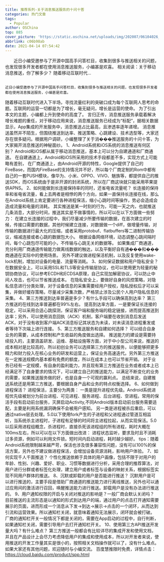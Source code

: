 ```yaml
---
title: 推荐系列-关于消息推送服务的十问十答
categories: 热门文章
tags:
  - Popular
author: OSChina
top: 885
cover_picture: 'https://static.oschina.net/uploads/img/202007/06104026_I2UH.jpg'
abbrlink: c06b98ab
date: 2021-04-14 07:54:42
---
```


&emsp;&emsp;近日小编受邀参与了开源中国高手问答栏目，收集到很多与推送相关的问题，也发现很多开发者都在使用消息推送服务，小编甚是欢喜。 相关阅读：关于移动消息推送，你了解多少？ 随着移动互联时代...
<!-- more -->

                                                                                                                                                                                        近日小编受邀参与了开源中国高手问答栏目，收集到很多与推送相关的问题，也发现很多开发者都在使用消息推送服务，小编甚是欢喜。 
 
随着移动互联时代进入下半场，寻找流量红利的突破口成为每个互联网人思考的命题。互联网的运营一切都是为了增长，毫无疑问，增长是运营的使命。 
为了引出本文的主题，小编都上升到使命的高度了。 
言归正传，消息推送服务承载着解决增长难题的重任，对于移动应用来说，消息推送服务已经成为“标配”，据相关数据显示，App集成的开发服务中，消息推送占比最高，且渗透率逐年递增。 
消息推送虽然并不陌生，但围绕推送到达率、推送策略、心跳建设、技术选型等，大家还存在很多疑问。根据用户调研，小编整理了关于消���推送服务的十问十答，为大家揭开消息推送的神秘面纱。 
1、Android系统和iOS系统的消息推送有何区别？ 
Android和iOS都从属于移动消息推送，基本上可以分为自建通道和厂商通道。 
在自建通道上，Android和iOS所采用的技术手段都差不多，实现方式上可能略有差别， 
在厂商通道上，由Android开源的特性，Google提供了自己的FireBase，而国内FireBase的支持情况并不好，所以每个厂商定制的Rom中都有自己的一套PUSH模块，像华为、小米、OPPO、VIVO、魅族等，都提供自己的推送SDK，而iOS系统由于是非开源的封闭系统，所以在厂商这块就只能采用苹果提供APNS。 
2、如何能做到长连接保持率的同时，还省电省流量呢？ 
长连接的保持率和省电省流量，看上去两者是相悖的两个方向，如果一直保持长连接在线，那么在Android系统上肯定要进行各种进程保活，缩小心跳时间等操作，势必会造成会造成流量和电量的消耗。 
其实推送是某一时刻的行为，可能一天之内，也就推送几条消息，大部分时间，推送其实是不做事情的，所以可以在以下方面做一些努力： 
在建立长连接的过程中，我们尽量减少所要传输的数据，在首次建立的时候，传接口需要的数据，其他时候建立连接，对数据做一个diff，做增量传输，对传输的数据进行最大化的压缩，或者采用protobuf、flatbuffers等二进制传输协议，缩减连接或者心跳的数据包大小。 
根据设备网络环境，动态调整心跳间隔时间，每个心跳包尽可能的小，不传输与心跳无关的数据等。 
如果集成厂商通道，充分利用厂商通道传输能力做离线数据的触达，以及平衡好自有通���和���商通道在实际中的使用场景。 
另外不建议做进程保活机制，以及反复使用wake-lock机制，增加对设备的电量、流量等消耗。 
3、如何保证数据和用户隐私安全？ 
在数据安全上，可以采用SSL和TLS等安全传输层协议，也可以使用更为轻量的秘钥协商协议，可以参考ECDH和ECDSA原理，自己实现加解密协议，可以防止中间人攻击，也可以节省推送成本。 
在隐私安全上，要做好自身的风控策略，对隐私信息进行分类处理，对于设备信息的采集需要经用户授权，隐私授权后才可以采集，并做好缓存策略，尽量减少采集次数，严格禁止涉及公民个人用户隐私信息的采集。 
4、第三方推送到达率普遍是多少？有什么手段可以确保高到达率？ 
第三方推送的在线到达率普遍都在99%左右。 
提高到达率方面，一是要保证长连接的稳定，可以采用合适心跳探测，保证客户端和服务端的稳定链接，进而提高推送到达率；另外，可以使用消息回执（ACK）机制，客户端要在收到消息后发送ACK，对于没有收到客户端ACK消息标记其状态为未读，对未读消息进程重发或者等待下次端上进行连接。 
5、第三方推送服务和自建如何选择？ 
可以结合自身业务的需要，从成本控制和产生收益的角度做出选择。 
推送能力的建设是需要持续投入的，主要涵盖研发、运维、基础设施等方面，对于中小型公司来说，推送的成本相对是比较高的，所以初创业务可以选择第三方的推送服务，以便能够把更多精力和财力投入在核心业务的研发和运营上，保证业务高速迭代。另外第三方推送在一定推送规模内基本都有免费的额度，所以在成本上也可以节省开销。 
对于业务已经有一定规模，有自身的盈利能力，并且现有第三方推送在业务或者成本上已经满足不了自身要求的情况下，可以建立自己的推送能力，以满足不断变化的业务的需要，如果推送服务做的好，也是自身一个可观的赢利点。 
总结来说，自建推送系统还是用第三方推送，要根据自身产品和业务的特点权衡选择。 
6、如何做到进程保活？ 
进程保活，主要分为两类： 
一类是提升进程优先级。Android系统进程优先级被划分为前台进程、可见进程、服务进程、后台进程、空进程。常用的保活手段有启动前台服务，灭屏启动Activity,不同Android版本启动前台服务需要适配，主要是利用系统漏洞确保不会被用户感知。 
另一类是进程被杀后重启，可以通过native层去处理。5.0以下使用fork产生的子进程和父进程通过管道互相监听，当系统杀主进程时，子进程有足够的时间将主进程拉起，从而实现保活。5.0以后采用进程组概念，杀进程时，直接杀死该进程组的所有进程，耗时大概在100ms左右，所以可以在以下方面做出改进： 
进程状态监听，要求及时且不消耗过多资源，例如可以利用文件锁。短时间内启动进程，耗时越少越好。 
tips：随着Android系统限制越来越严苛，保活也涉及很多兼容性问题，没有可以100%的保活方案，另外也不建议做进程保活，会增加设备资源消耗，影响用户体验。 
7、如何实现千人千面推送？ 
个性化推送依赖于具体的用户画像，包括不限于对用户的年龄、性别、兴趣、爱好、职业、习惯等数据进行分析，采用合理的推荐算法，对用户进行分群或者标签化处理，建立用户或者标签与设备的映射关系，根据标签实现不同用户群体的推送。 
8、沉默或卸载的用户是否能进行推送？ 
沉默用户是可以进行推送的，主要手段是借助厂商通道的推送能力进行离线推送，另外也可以通过应用间的激活进行召回，唤醒推送能力进行推送。卸载用户是没有办法进行推送的。 
9、用户通知权限的开启与关闭对推送的影响是？一般厂商会默认关闭吗？ 
目前推送的主流形态是以通知的形式到达用户的端，通过用户的点击打开通知需要展示的页面，进而形成一个消息从下发->到达->展示->点击的一个闭环，从而达到引流和运营效果。所以通知栏关闭，就意味着通知无法展示，闭环就会被打破。 
厂商的通知栏开关一般情况下都是关闭的，需要在App启动的过程中，自行判断，如果通知栏关闭，需要引导用户去打开通知栏开关。 
10、使用第三方API推送开发量大吗？有什么难点？ 
第三方推送一般都会有比较详尽的集成开发和使用文档，并且在产品设计上会尽力考虑降低用户的集成和使用成本，所以对开发者来说，使用推送的开发工作量其实是很小的，按照相关文档操作就可以了，没有什么难点。 
如果大家还有其他问题，欢迎随时与小编交流。 
百度慧推限时免费，详情点击：https://cloud.baidu.com/product/spp.html
                                        